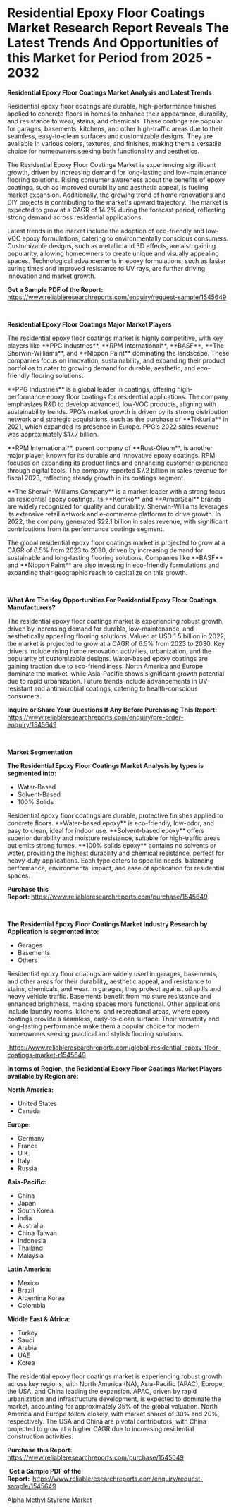 <p><h1>Residential Epoxy Floor Coatings Market Research Report Reveals The Latest Trends And Opportunities of this Market for Period from 2025 - 2032</h1></p><p><strong>Residential Epoxy Floor Coatings Market Analysis and Latest Trends</strong></p>
<p><p>Residential epoxy floor coatings are durable, high-performance finishes applied to concrete floors in homes to enhance their appearance, durability, and resistance to wear, stains, and chemicals. These coatings are popular for garages, basements, kitchens, and other high-traffic areas due to their seamless, easy-to-clean surfaces and customizable designs. They are available in various colors, textures, and finishes, making them a versatile choice for homeowners seeking both functionality and aesthetics.</p><p>The Residential Epoxy Floor Coatings Market is experiencing significant growth, driven by increasing demand for long-lasting and low-maintenance flooring solutions. Rising consumer awareness about the benefits of epoxy coatings, such as improved durability and aesthetic appeal, is fueling market expansion. Additionally, the growing trend of home renovations and DIY projects is contributing to the market's upward trajectory. The market is expected to grow at a CAGR of 14.2% during the forecast period, reflecting strong demand across residential applications.</p><p>Latest trends in the market include the adoption of eco-friendly and low-VOC epoxy formulations, catering to environmentally conscious consumers. Customizable designs, such as metallic and 3D effects, are also gaining popularity, allowing homeowners to create unique and visually appealing spaces. Technological advancements in epoxy formulations, such as faster curing times and improved resistance to UV rays, are further driving innovation and market growth.</p></p>
<p><strong>Get a Sample PDF of the Report:&nbsp;</strong> <a href="https://www.reliableresearchreports.com/enquiry/request-sample/1545649?utm_campaign=2002&utm_medium=2&utm_source=Github&utm_content=ia&utm_term=26012025&utm_id=residential-epoxy-floor-coatings">https://www.reliableresearchreports.com/enquiry/request-sample/1545649</a></p>
<p>&nbsp;</p>
<p><strong>Residential Epoxy Floor Coatings Major Market Players</strong></p>
<p><p>The residential epoxy floor coatings market is highly competitive, with key players like **PPG Industries**, **RPM International**, **BASF**, **The Sherwin-Williams**, and **Nippon Paint** dominating the landscape. These companies focus on innovation, sustainability, and expanding their product portfolios to cater to growing demand for durable, aesthetic, and eco-friendly flooring solutions.</p><p>**PPG Industries** is a global leader in coatings, offering high-performance epoxy floor coatings for residential applications. The company emphasizes R&D to develop advanced, low-VOC products, aligning with sustainability trends. PPG’s market growth is driven by its strong distribution network and strategic acquisitions, such as the purchase of **Tikkurila** in 2021, which expanded its presence in Europe. PPG’s 2022 sales revenue was approximately $17.7 billion.</p><p>**RPM International**, parent company of **Rust-Oleum**, is another major player, known for its durable and innovative epoxy coatings. RPM focuses on expanding its product lines and enhancing customer experience through digital tools. The company reported $7.2 billion in sales revenue for fiscal 2023, reflecting steady growth in its coatings segment.</p><p>**The Sherwin-Williams Company** is a market leader with a strong focus on residential epoxy coatings. Its **Kemiko** and **ArmorSeal** brands are widely recognized for quality and durability. Sherwin-Williams leverages its extensive retail network and e-commerce platforms to drive growth. In 2022, the company generated $22.1 billion in sales revenue, with significant contributions from its performance coatings segment.</p><p>The global residential epoxy floor coatings market is projected to grow at a CAGR of 6.5% from 2023 to 2030, driven by increasing demand for sustainable and long-lasting flooring solutions. Companies like **BASF** and **Nippon Paint** are also investing in eco-friendly formulations and expanding their geographic reach to capitalize on this growth.</p></p>
<p>&nbsp;</p>
<p><strong>What Are The Key Opportunities For Residential Epoxy Floor Coatings Manufacturers?</strong></p>
<p><p>The residential epoxy floor coatings market is experiencing robust growth, driven by increasing demand for durable, low-maintenance, and aesthetically appealing flooring solutions. Valued at USD 1.5 billion in 2022, the market is projected to grow at a CAGR of 6.5% from 2023 to 2030. Key drivers include rising home renovation activities, urbanization, and the popularity of customizable designs. Water-based epoxy coatings are gaining traction due to eco-friendliness. North America and Europe dominate the market, while Asia-Pacific shows significant growth potential due to rapid urbanization. Future trends include advancements in UV-resistant and antimicrobial coatings, catering to health-conscious consumers.</p></p>
<p><strong>Inquire or Share Your Questions If Any Before Purchasing This Report:</strong> <a href="https://www.reliableresearchreports.com/enquiry/pre-order-enquiry/1545649?utm_campaign=2002&utm_medium=2&utm_source=Github&utm_content=ia&utm_term=26012025&utm_id=residential-epoxy-floor-coatings">https://www.reliableresearchreports.com/enquiry/pre-order-enquiry/1545649</a></p>
<p>&nbsp;</p>
<p><strong>Market Segmentation</strong></p>
<p><strong>The Residential Epoxy Floor Coatings Market Analysis by types is segmented into:</strong></p>
<p><ul><li>Water-Based</li><li>Solvent-Based</li><li>100% Solids</li></ul></p>
<p><p>Residential epoxy floor coatings are durable, protective finishes applied to concrete floors. **Water-based epoxy** is eco-friendly, low-odor, and easy to clean, ideal for indoor use. **Solvent-based epoxy** offers superior durability and moisture resistance, suitable for high-traffic areas but emits strong fumes. **100% solids epoxy** contains no solvents or water, providing the highest durability and chemical resistance, perfect for heavy-duty applications. Each type caters to specific needs, balancing performance, environmental impact, and ease of application for residential spaces.</p></p>
<p><strong>Purchase this Report:&nbsp;</strong><a href="https://www.reliableresearchreports.com/purchase/1545649?utm_campaign=2002&utm_medium=2&utm_source=Github&utm_content=ia&utm_term=26012025&utm_id=residential-epoxy-floor-coatings">https://www.reliableresearchreports.com/purchase/1545649</a></p>
<p>&nbsp;</p>
<p><strong>The Residential Epoxy Floor Coatings Market Industry Research by Application is segmented into:</strong></p>
<p><ul><li>Garages</li><li>Basements</li><li>Others</li></ul></p>
<p><p>Residential epoxy floor coatings are widely used in garages, basements, and other areas for their durability, aesthetic appeal, and resistance to stains, chemicals, and wear. In garages, they protect against oil spills and heavy vehicle traffic. Basements benefit from moisture resistance and enhanced brightness, making spaces more functional. Other applications include laundry rooms, kitchens, and recreational areas, where epoxy coatings provide a seamless, easy-to-clean surface. Their versatility and long-lasting performance make them a popular choice for modern homeowners seeking practical and stylish flooring solutions.</p></p>
<p><a href="https://www.reliableresearchreports.com/global-residential-epoxy-floor-coatings-market-r1545649?utm_campaign=2002&utm_medium=2&utm_source=Github&utm_content=ia&utm_term=26012025&utm_id=residential-epoxy-floor-coatings">&nbsp;https://www.reliableresearchreports.com/global-residential-epoxy-floor-coatings-market-r1545649</a></p>
<p><strong>In terms of Region, the Residential Epoxy Floor Coatings Market Players available by Region are:</strong></p>
<p>
    <p> <strong> North America: </strong>
        <ul>
            <li>United States</li>
            <li>Canada</li>
        </ul>
        </p> 
    <p> <strong> Europe: </strong>
        <ul>
            <li>Germany</li>
            <li>France</li>
            <li>U.K.</li>
            <li>Italy</li>
            <li>Russia</li>
        </ul>
        </p> 
    <p> <strong> Asia-Pacific: </strong>
        <ul>
            <li>China</li>
            <li>Japan</li>
            <li>South Korea</li>
            <li>India</li>
            <li>Australia</li>
            <li>China Taiwan</li>
            <li>Indonesia</li>
            <li>Thailand</li>
            <li>Malaysia</li>
        </ul>
        </p> 
    <p> <strong> Latin America: </strong>
        <ul>
            <li>Mexico</li>
            <li>Brazil</li>
            <li>Argentina Korea</li>
            <li>Colombia</li>
        </ul>
        </p> 
    <p> <strong> Middle East & Africa: </strong>
        <ul>
            <li>Turkey</li>
            <li>Saudi</li>
            <li>Arabia</li>
            <li>UAE</li>
            <li>Korea</li>
        </ul>
    </p>
    </p>
<p><p>The residential epoxy floor coatings market is experiencing robust growth across key regions, with North America (NA), Asia-Pacific (APAC), Europe, the USA, and China leading the expansion. APAC, driven by rapid urbanization and infrastructure development, is expected to dominate the market, accounting for approximately 35% of the global valuation. North America and Europe follow closely, with market shares of 30% and 20%, respectively. The USA and China are pivotal contributors, with China projected to grow at a higher CAGR due to increasing residential construction activities.</p></p>
<p><strong>Purchase this Report: </strong><a href="https://www.reliableresearchreports.com/purchase/1545649?utm_campaign=2002&utm_medium=2&utm_source=Github&utm_content=ia&utm_term=26012025&utm_id=residential-epoxy-floor-coatings">https://www.reliableresearchreports.com/purchase/1545649</a></p>
<p>&nbsp;<strong>Get a Sample PDF of the Report:&nbsp;&nbsp;</strong><a href="https://www.reliableresearchreports.com/enquiry/request-sample/1545649?utm_campaign=2002&utm_medium=2&utm_source=Github&utm_content=ia&utm_term=26012025&utm_id=residential-epoxy-floor-coatings">https://www.reliableresearchreports.com/enquiry/request-sample/1545649</a></p>
<p><strong></strong></p>
<p><p><a href="https://github.com/julyju69/Market-Research-Report-List-5/blob/main/alpha-methyl-styrene-market.md?utm_campaign=2002&utm_medium=2&utm_source=Github&utm_content=ia&utm_term=26012025&utm_id=residential-epoxy-floor-coatings">Alpha Methyl Styrene Market</a></p></p>